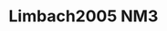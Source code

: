 <a name="material" />

# Limbach2005 NM3
<script type="application/ld+json">
  {
    "@context": "https://schema.org/",
    "@type": "ChemicalSubstance",
    "http://purl.org/dc/terms/conformsTo":
      {
        "@type": "CreativeWork",
        "@id": "https://bioschemas.org/profiles/ChemicalSubstance/0.4-RELEASE/"
      },
    "@id": "https://egonw.github.io/nanowiki/nanowiki163.html#material",
    "name": "Limbach2005 NM3",
    "sameAs: "http://127.0.0.1/mediawiki/index.php/Special:URIResolver/Limbach2005_NM3"
  }
</script>

